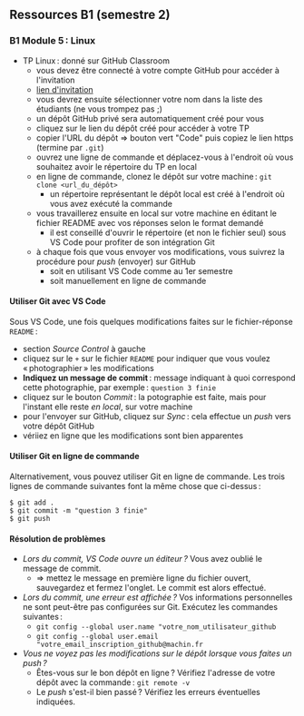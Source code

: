## Ressources B1 (semestre 2)

### B1 Module 5 : Linux

- TP Linux : donné sur GitHub Classroom
  - vous devez être connecté à votre compte GitHub pour accéder à l'invitation
  - [lien d'invitation](https://classroom.github.com/a/10hwhMhh)
  - vous devrez ensuite sélectionner votre nom dans la liste des étudiants (ne vous trompez pas ;)
  - un dépôt GitHub privé sera automatiquement créé pour vous
  - cliquez sur le lien du dépôt créé pour accéder à votre TP
  - copier l'URL du dépôt => bouton vert "Code" puis copiez le lien https (termine par `.git`)
  - ouvrez une ligne de commande et déplacez-vous à l'endroit où vous souhaitez avoir le répertoire du TP en local
  - en ligne de commande, clonez le dépôt sur votre machine : `git clone <url_du_dépôt>`
    - un répertoire représentant le dépôt local est créé à l'endroit où vous avez exécuté la commande
  - vous travaillerez ensuite en local sur votre machine en éditant le fichier README avec vos réponses selon le format demandé
    - il est conseillé d'ouvrir le répertoire (et non le fichier seul) sous VS Code pour profiter de son intégration Git
  - à chaque fois que vous envoyer vos modifications, vous suivrez la procédure pour _push_ (envoyer) sur GitHub
    - soit en utilisant VS Code comme au 1er semestre
    - soit manuellement en ligne de commande

#### Utiliser Git avec VS Code

Sous VS Code, une fois quelques modifications faites sur le fichier-réponse `README` :

- section _Source Control_ à gauche
- cliquez sur le `+` sur le fichier `README` pour indiquer que vous voulez « photographier » les modifications
- **Indiquez un message de commit** : message indiquant à quoi correspond cette photographie, par exemple : `question 3 finie`
- cliquez sur le bouton _Commit_ : la potographie est faite, mais pour l'instant elle reste *en local*, sur votre machine
- pour l'envoyer sur GitHub, cliquez sur _Sync_ : cela effectue un _push_ vers votre dépôt GitHub
- vériiez en ligne que les modifications sont bien apparentes

#### Utiliser Git en ligne de commande

Alternativement, vous pouvez utiliser Git en ligne de commande. Les trois lignes de commande suivantes font la même chose que ci-dessus :

```
$ git add .
$ git commit -m "question 3 finie"
$ git push
```

#### Résolution de problèmes

- _Lors du commit, VS Code ouvre un éditeur ?_ Vous avez oublié le message de commit.
  - => mettez le message en première ligne du fichier ouvert, sauvegardez et fermez l'onglet. Le commit est alors effectué.
- _Lors du commit, une erreur est affichée ?_ Vos informations personnelles ne sont peut-être pas configurées sur Git. Exécutez les commandes suivantes :
  - `git config --global user.name "votre_nom_utilisateur_github`
  - `git config --global user.email "votre_email_inscription_github@machin.fr`
- _Vous ne voyez pas les modifications sur le dépôt lorsque vous faites un _push_ ?_
  - Êtes-vous sur le bon dépôt en ligne ? Vérifiez l'adresse de votre dépôt avec la commande : `git remote -v`
  - Le _push_ s'est-il bien passé ? Vérifiez les erreurs éventuelles indiquées.
